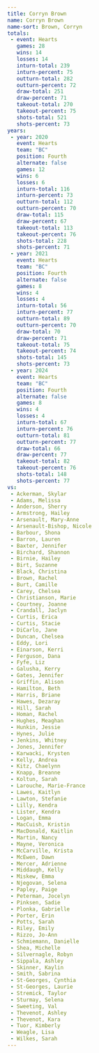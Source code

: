 ```yaml
---
title: Corryn Brown
name: Corryn Brown
name-sort: Brown, Corryn
totals:
 - event: Hearts
   games: 28
   wins: 14
   losses: 14
   inturn-total: 239
   inturn-percent: 75
   outturn-total: 282
   outturn-percent: 72
   draw-total: 251
   draw-percent: 71
   takeout-total: 270
   takeout-percent: 75
   shots-total: 521
   shots-percent: 73
years:
 - year: 2020
   event: Hearts
   team: "BC"
   position: Fourth
   alternate: false
   games: 12
   wins: 6
   losses: 6
   inturn-total: 116
   inturn-percent: 73
   outturn-total: 112
   outturn-percent: 70
   draw-total: 115
   draw-percent: 67
   takeout-total: 113
   takeout-percent: 76
   shots-total: 228
   shots-percent: 71
 - year: 2021
   event: Hearts
   team: "BC"
   position: Fourth
   alternate: false
   games: 8
   wins: 4
   losses: 4
   inturn-total: 56
   inturn-percent: 77
   outturn-total: 89
   outturn-percent: 70
   draw-total: 70
   draw-percent: 71
   takeout-total: 75
   takeout-percent: 74
   shots-total: 145
   shots-percent: 73
 - year: 2024
   event: Hearts
   team: "BC"
   position: Fourth
   alternate: false
   games: 8
   wins: 4
   losses: 4
   inturn-total: 67
   inturn-percent: 76
   outturn-total: 81
   outturn-percent: 77
   draw-total: 66
   draw-percent: 77
   takeout-total: 82
   takeout-percent: 76
   shots-total: 148
   shots-percent: 77
vs:
 - Ackerman, Skylar
 - Adams, Melissa
 - Anderson, Sherry
 - Armstrong, Hailey
 - Arsenault, Mary-Anne
 - Arsenault-Bishop, Nicole
 - Barbour, Shona
 - Barron, Lauren
 - Baxter, Jennifer
 - Birchard, Shannon
 - Birnie, Hailey
 - Birt, Suzanne
 - Black, Christina
 - Brown, Rachel
 - Burt, Camille
 - Carey, Chelsea
 - Christianson, Marie
 - Courtney, Joanne
 - Crandall, Jaclyn
 - Curtis, Erica
 - Curtis, Stacie
 - DiCarlo, Jane
 - Duncan, Chelsea
 - Eddy, Lori
 - Einarson, Kerri
 - Ferguson, Dana
 - Fyfe, Liz
 - Galusha, Kerry
 - Gates, Jennifer
 - Griffin, Alison
 - Hamilton, Beth
 - Harris, Briane
 - Hawes, Dezaray
 - Hill, Sarah
 - Homan, Rachel
 - Hughes, Meaghan
 - Hunkin, Jessie
 - Hynes, Julie
 - Jenkins, Whitney
 - Jones, Jennifer
 - Karwacki, Krysten
 - Kelly, Andrea
 - Kitz, Chaelynn
 - Knapp, Breanne
 - Koltun, Sarah
 - Larouche, Marie-France
 - Lawes, Kaitlyn
 - Lawton, Stefanie
 - Lilly, Kendra
 - Lister, Kendra
 - Logan, Emma
 - MacCuish, Kristin
 - MacDonald, Kaitlin
 - Martin, Nancy
 - Mayne, Veronica
 - McCarville, Krista
 - McEwen, Dawn
 - Mercer, Adrienne
 - Middaugh, Kelly
 - Miskew, Emma
 - Njegovan, Selena
 - Papley, Paige
 - Peterman, Jocelyn
 - Pinksen, Sadie
 - Plonka, Gabrielle
 - Porter, Erin
 - Potts, Sarah
 - Riley, Emily
 - Rizzo, Jo-Ann
 - Schmiemann, Danielle
 - Shea, Michelle
 - Silvernagle, Robyn
 - Sippala, Ashley
 - Skinner, Kaylin
 - Smith, Sabrina
 - St-Georges, Cynthia
 - St-Georges, Laurie
 - Stremick, Taylor
 - Sturmay, Selena
 - Sweeting, Val
 - Thevenot, Ashley
 - Thevenot, Kara
 - Tuor, Kimberly
 - Weagle, Lisa
 - Wilkes, Sarah
---
```

